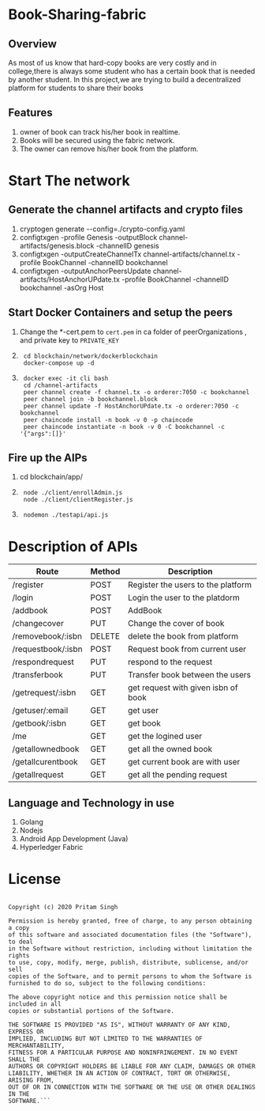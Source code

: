 # Book-Sharing-fabric

## Overview
As most of us know that hard-copy books are very costly and 
in college,there is always some student who has a certain book that is needed by another student.
In this project,we are trying to build a decentralized platform for students to share their books

## Features
1. owner of book can track his/her book in realtime.
2. Books will be secured using the fabric network.
3. The owner can remove his/her book from the platform.

# Start The network
## Generate the channel artifacts and crypto files
1. cryptogen generate --config=./crypto-config.yaml </br>
2. configtxgen -profile Genesis -outputBlock channel-artifacts/genesis.block -channelID genesis </br>
3. configtxgen -outputCreateChannelTx channel-artifacts/channel.tx -profile BookChannel -channelID bookchannel </br>
4. configtxgen -outputAnchorPeersUpdate channel-artifacts/HostAnchorUPdate.tx -profile BookChannel -channelID bookchannel -asOrg Host
## Start Docker Containers and setup the peers
1. Change the *-cert.pem to ``cert.pem`` in ca folder of peerOrganizations , and private key to ```PRIVATE_KEY```
2.      cd blockchain/network/dockerblockchain
        docker-compose up -d
3.      docker exec -it cli bash
        cd /channel-artifacts
        peer channel create -f channel.tx -o orderer:7050 -c bookchannel
        peer channel join -b bookchannel.block
        peer channel update -f HostAnchorUPdate.tx -o orderer:7050 -c bookchannel
        peer chaincode install -n book -v 0 -p chaincode
        peer chaincode instantiate -n book -v 0 -C bookchannel -c '{"args":[]}'

## Fire up the AIPs
1. cd blockchain/app/
2.      node ./client/enrollAdmin.js
        node ./client/clientRegister.js
3.      nodemon ./testapi/api.js

# Description of APIs
Route | Method| Description
-------|-------|-----------|
/register| POST | Register the users to the platform 
/login | POST | Login the user to the platdorm 
/addbook | POST | AddBook
/changecover | PUT | Change the cover of book 
/removebook/:isbn | DELETE | delete the book from platform 
/requestbook/:isbn |POST | Request book from current user
/respondrequest | PUT | respond to the request 
/transferbook | PUT| Transfer book between the users
/getrequest/:isbn | GET | get request with given isbn of book
/getuser/:email | GET| get user 
/getbook/:isbn | GET | get book
/me | GET |get the logined user
/getallownedbook | GET | get all the owned book
/getallcurentbook | GET | get current book are with user
/getallrequest |GET | get all the pending request


## Language and Technology in use
1. Golang
2. Nodejs
3. Android App Development (Java)
4. Hyperledger Fabric


# License
```MIT License

Copyright (c) 2020 Pritam Singh

Permission is hereby granted, free of charge, to any person obtaining a copy
of this software and associated documentation files (the "Software"), to deal
in the Software without restriction, including without limitation the rights
to use, copy, modify, merge, publish, distribute, sublicense, and/or sell
copies of the Software, and to permit persons to whom the Software is
furnished to do so, subject to the following conditions:

The above copyright notice and this permission notice shall be included in all
copies or substantial portions of the Software.

THE SOFTWARE IS PROVIDED "AS IS", WITHOUT WARRANTY OF ANY KIND, EXPRESS OR
IMPLIED, INCLUDING BUT NOT LIMITED TO THE WARRANTIES OF MERCHANTABILITY,
FITNESS FOR A PARTICULAR PURPOSE AND NONINFRINGEMENT. IN NO EVENT SHALL THE
AUTHORS OR COPYRIGHT HOLDERS BE LIABLE FOR ANY CLAIM, DAMAGES OR OTHER
LIABILITY, WHETHER IN AN ACTION OF CONTRACT, TORT OR OTHERWISE, ARISING FROM,
OUT OF OR IN CONNECTION WITH THE SOFTWARE OR THE USE OR OTHER DEALINGS IN THE
SOFTWARE.```
